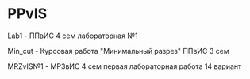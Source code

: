 # PPvIS
Lab1 - ППвИС 4 сем лабораторная №1

Min_cut - Курсовая работа "Минимальный разрез" ППвИС 3 сем

MRZvIS№1 - МРЗвИС 4 сем первая лабораторная работа 14 вариант
